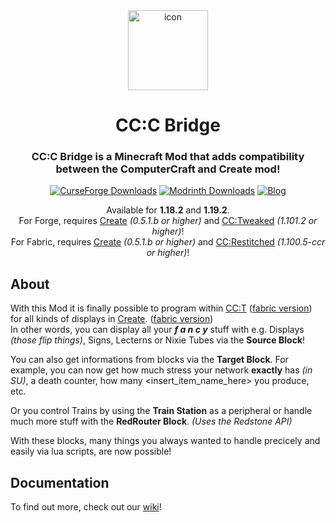 <div align="center">
  <img width="128px" alt="icon" src="./docs/assets/images/cccbridge-icon.png">  
    
  <h1 align="center">CC:C Bridge</h1>  
  <h3 align="center">CC:C Bridge is a Minecraft Mod that adds compatibility between the ComputerCraft and Create mod!</h3>  
    
  [![CurseForge Downloads](https://cf.way2muchnoise.eu/full_656214_downloads.svg?badge_style=for_the_badge)](https://www.curseforge.com/minecraft/mc-mods/cccbridge)
  [![Modrinth Downloads](https://img.shields.io/modrinth/dt/fXt291FO?style=for-the-badge&logo=modrinth&logoColor=%23000000&label=%20&labelColor=%2300AF5C&color=%2326292F&link=https%3A%2F%2Fmodrinth.com%2Fmod%2Fcccbridge)](https://modrinth.com/mod/cccbridge)
  [![Blog](https://img.shields.io/badge/BLOG-222222?style=for-the-badge&logoColor=white&label=TP&labelColor=030380&link=https%3A%2F%2Ftweaked-programs.cc)](https://tweaked-programs.cc)

    
  Available for **1.18.2** and **1.19.2**.  
  For Forge, requires [Create](https://github.com/Creators-of-Create/Create) *(0.5.1.b or higher)* and [CC:Tweaked](https://github.com/cc-tweaked/cc-tweaked) *(1.101.2 or higher)*!  
  For Fabric, requires [Create](https://github.com/Fabricators-of-Create/Create) *(0.5.1.b or higher)* and [CC:Restitched](https://github.com/cc-tweaked/cc-restitched) *(1.100.5-ccr or higher)*!  
</div>
  
About
-----
With this Mod it is finally possible to program within [CC:T](https://github.com/cc-tweaked/cc-tweaked) ([fabric version](https://github.com/cc-tweaked/cc-restitched)) for all kinds of displays in [Create](https://github.com/Creators-of-Create/Create). ([fabric version](https://github.com/Fabricators-of-Create/Create))  
In other words, you can display all your  ***f a n c y***  stuff with e.g. Displays *(those flip things)*, Signs, Lecterns or Nixie Tubes via the **Source Block**!  

You can also get informations from blocks via the **Target Block**. For example, you can now get how much stress your network **exactly** has *(in SU)*, a death counter, how many <insert_item_name_here> you produce, etc.  

Or you control Trains by using the **Train Station** as a peripheral or handle much more stuff with the **RedRouter Block**. *(Uses the Redstone API)*  
  
With these blocks, many things you always wanted to handle precicely and easily via lua scripts, are now possible!  

Documentation
-------------------------------------
To find out more, check out our [wiki](https://cccbridge.tweaked-programs.cc/)!
